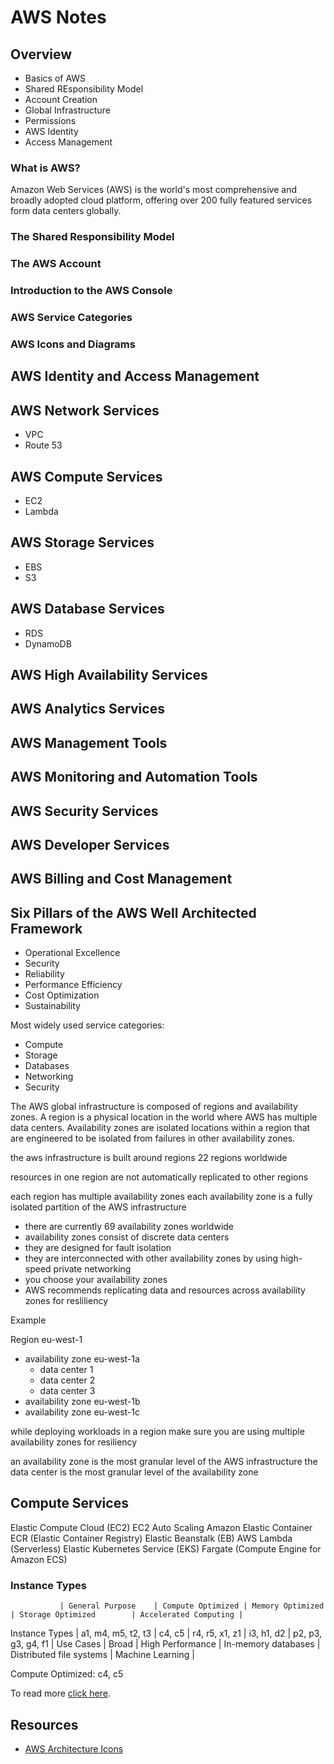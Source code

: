 # AWS Notes

## Overview

- Basics of AWS
- Shared REsponsibility Model
- Account Creation
- Global Infrastructure
- Permissions
- AWS Identity
- Access Management

### What is AWS?

Amazon Web Services (AWS) is the world's most comprehensive and broadly adopted cloud platform, offering over 200 fully featured services form data centers globally.


### The Shared Responsibility Model

### The AWS Account

### Introduction to the AWS Console

### AWS Service Categories

### AWS Icons and Diagrams

## AWS Identity and Access Management

## AWS Network Services

- VPC
- Route 53

## AWS Compute Services

- EC2
- Lambda

## AWS Storage Services

- EBS
- S3

## AWS Database Services

- RDS
- DynamoDB

## AWS High Availability Services

## AWS Analytics Services

## AWS Management Tools

## AWS Monitoring and Automation Tools

## AWS Security Services

## AWS Developer Services

## AWS Billing and Cost Management


## Six Pillars of the AWS Well Architected Framework

- Operational Excellence
- Security
- Reliability
- Performance Efficiency
- Cost Optimization
- Sustainability


Most widely used service categories:

- Compute
- Storage
- Databases
- Networking
- Security

The AWS global infrastructure is composed of regions and availability zones. A region is a physical 
location in the world where AWS has multiple data centers. Availability zones are isolated locations 
within a region that are engineered to be isolated from failures in other availability zones.

the aws infrastructure is built around regions
22 regions worldwide

resources in one region are not automatically replicated to other regions

each region has multiple availability zones
each availability zone is a fully isolated partition of the AWS infrastructure

- there are currently 69 availability zones worldwide
- availability zones consist of discrete data centers
- they are designed for fault isolation
- they are interconnected with other availability zones by using high-speed private networking
- you choose your availability zones
- AWS recommends replicating data and resources across availability zones for resliliency


Example

Region eu-west-1
- availability zone eu-west-1a
    - data center 1
    - data center 2
    - data center 3
- availability zone eu-west-1b
- availability zone eu-west-1c

while deploying workloads in a region make sure you are using multiple availability zones for resiliency

an availability zone is the most granular level of the AWS infrastructure
the data center is the most granular level of the availability zone


## Compute Services

Elastic Compute Cloud (EC2)
EC2 Auto Scaling
Amazon Elastic Container 
ECR (Elastic Container Registry)
Elastic Beanstalk (EB)
AWS Lambda (Serverless)
Elastic Kubernetes Service (EKS)
Fargate (Compute Engine for Amazon ECS)


### Instance Types

               | General Purpose    | Compute Optimized | Memory Optimized    | Storage Optimized        | Accelerated Computing |
Instance Types | a1, m4, m5, t2, t3 | c4, c5            | r4, r5, x1, z1      | i3, h1, d2               | p2, p3, g3, g4, f1    |
Use Cases      | Broad              | High Performance  | In-memory databases | Distributed file systems | Machine Learning      |

Compute Optimized: c4, c5



To read more [click here](https://aws.amazon.com/architecture/well-architected/?wa-lens-whitepapers.sort-by=item.additionalFields.sortDate&wa-lens-whitepapers.sort-order=desc&wa-guidance-whitepapers.sort-by=item.additionalFields.sortDate&wa-guidance-whitepapers.sort-order=desc).

## Resources

- [AWS Architecture Icons](https://aws.amazon.com/architecture/icons/)

